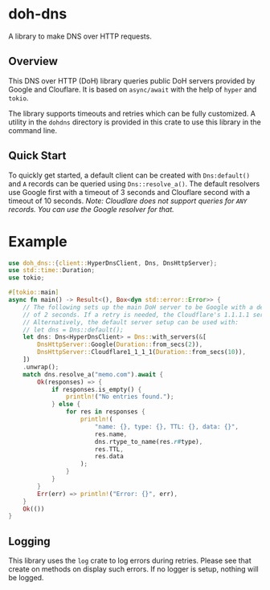 # doh-dns
A library to make DNS over HTTP requests.

## Overview
This DNS over HTTP (DoH) library queries public DoH servers provided by Google and Clouflare. It is based on `async/await` with the help of `hyper` and `tokio`.

The library supports timeouts and retries which can be fully customized. A utility in the `dohdns` directory is provided in this crate to use this library in the command line.

## Quick Start
To quickly get started, a default client can be created with `Dns:default()` and `A` records can be queried using `Dns::resolve_a()`. The default resolvers use Google first with a timeout of 3 seconds and Clouflare second with a timeout of 10 seconds. *Note: Cloudlare does not support queries for `ANY` records. You can use the Google resolver for that.*

# Example

```rust
use doh_dns::{client::HyperDnsClient, Dns, DnsHttpServer};
use std::time::Duration;
use tokio;

#[tokio::main]
async fn main() -> Result<(), Box<dyn std::error::Error>> {
    // The following sets up the main DoH server to be Google with a default timeout
    // of 2 seconds. If a retry is needed, the Cloudflare's 1.1.1.1 server is used.
    // Alternatively, the default server setup can be used with:
    // let dns = Dns::default();
    let dns: Dns<HyperDnsClient> = Dns::with_servers(&[
        DnsHttpServer::Google(Duration::from_secs(2)),
        DnsHttpServer::Cloudflare1_1_1_1(Duration::from_secs(10)),
    ])
    .unwrap();
    match dns.resolve_a("memo.com").await {
        Ok(responses) => {
            if responses.is_empty() {
                println!("No entries found.");
            } else {
                for res in responses {
                    println!(
                        "name: {}, type: {}, TTL: {}, data: {}",
                        res.name,
                        dns.rtype_to_name(res.r#type),
                        res.TTL,
                        res.data
                    );
                }
            }
        }
        Err(err) => println!("Error: {}", err),
    }
    Ok(())
}
```

## Logging
This library uses the `log` crate to log errors during retries. Please see that create on methods on display such errors. If no logger is setup, nothing will be logged.